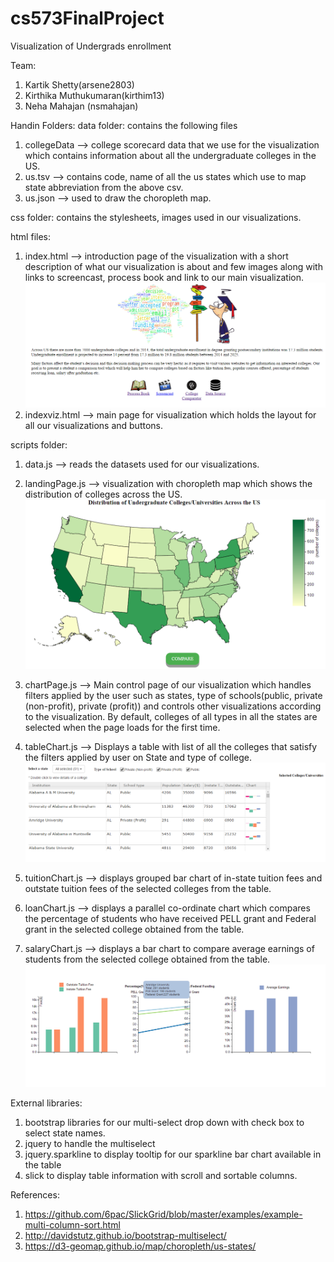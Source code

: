 # cs573FinalProject
Visualization of Undergrads enrollment

Team:
1. Kartik Shetty(arsene2803)
2. Kirthika Muthukumaran(kirthim13)
3. Neha Mahajan (nsmahajan)

Handin Folders:
data folder: contains the following files
1. collegeData --> college scorecard data that we use for the visualization which contains information about all the 
   undergraduate colleges in the US.
2. us.tsv --> contains code, name of all the us states which use to map state abbreviation from the above csv.
3. us.json --> used to draw the choropleth map.
			
css folder: contains the stylesheets, images used in our visualizations.

html files:
1. index.html --> introduction page of the visualization with a short description of what our visualization is about and
few images along with links to screencast, process book and link to our main visualization.
![introduction page](screenshots/firstPage.PNG)
2. indexviz.html --> main page for visualization which holds the layout for all our visualizations and buttons.

scripts folder:
1. data.js --> reads the datasets used for our visualizations.

2. landingPage.js --> visualization with choropleth map which shows the distribution of colleges across the US.	
![landing page](screenshots/secondPage.PNG)

3. chartPage.js --> Main control page of our visualization which handles filters applied by the user such as 
states, type of schools(public, private (non-profit), private (profit)) and controls other visualizations according
to the visualization. By default, colleges of all types in all the states are selected when the page loads for the first
time.

4. tableChart.js --> Displays a table with list of all the colleges that satisfy the filters applied by user on State and type
of college. 
![table chart](screenshots/thirdPageTable.PNG)

5. tuitionChart.js --> displays grouped bar chart of in-state tuition fees and outstate tuition fees of the selected colleges
from the table.

6. loanChart.js --> displays a parallel co-ordinate chart which compares the percentage of students who have received PELL grant
and Federal grant in the selected college obtained from the table.

7. salaryChart.js --> displays a bar chart to compare average earnings of students from the selected college obtained from the table.					   				  
![all charts](screenshots/thirdPageCharts.png)

External libraries:
1. bootstrap libraries for our multi-select drop down with check box to select state names.
2. jquery to handle the multiselect 
3. jquery.sparkline to display tooltip for our sparkline bar chart available in the table
4. slick to display table information with scroll and sortable columns.


References:

1. https://github.com/6pac/SlickGrid/blob/master/examples/example-multi-column-sort.html
2. http://davidstutz.github.io/bootstrap-multiselect/
3. https://d3-geomap.github.io/map/choropleth/us-states/